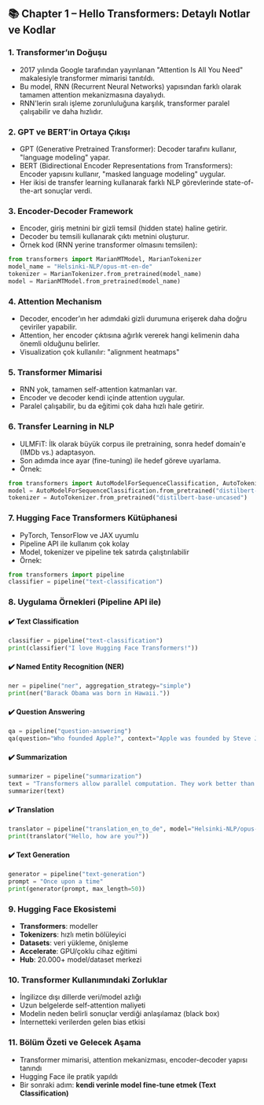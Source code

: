 
## 📚 Chapter 1 – Hello Transformers: Detaylı Notlar ve Kodlar

### 1. Transformer’ın Doğuşu
- 2017 yılında Google tarafından yayınlanan "Attention Is All You Need" makalesiyle transformer mimarisi tanıtıldı.
- Bu model, RNN (Recurrent Neural Networks) yapısından farklı olarak tamamen attention mekanizmasına dayalıydı.
- RNN'lerin sıralı işleme zorunluluğuna karşılık, transformer paralel çalışabilir ve daha hızlıdır.

### 2. GPT ve BERT’in Ortaya Çıkışı
- GPT (Generative Pretrained Transformer): Decoder tarafını kullanır, "language modeling" yapar.
- BERT (Bidirectional Encoder Representations from Transformers): Encoder yapısını kullanır, "masked language modeling" uygular.
- Her ikisi de transfer learning kullanarak farklı NLP görevlerinde state-of-the-art sonuçlar verdi.

### 3. Encoder-Decoder Framework
- Encoder, giriş metnini bir gizli temsil (hidden state) haline getirir.
- Decoder bu temsili kullanarak çıktı metnini oluşturur.
- Örnek kod (RNN yerine transformer olmasını temsilen):
```python
from transformers import MarianMTModel, MarianTokenizer
model_name = "Helsinki-NLP/opus-mt-en-de"
tokenizer = MarianTokenizer.from_pretrained(model_name)
model = MarianMTModel.from_pretrained(model_name)
```

### 4. Attention Mechanism
- Decoder, encoder’ın her adımdaki gizli durumuna erişerek daha doğru çeviriler yapabilir.
- Attention, her encoder çıktısına ağırlık vererek hangi kelimenin daha önemli olduğunu belirler.
- Visualization çok kullanılır: "alignment heatmaps"

### 5. Transformer Mimarisi
- RNN yok, tamamen self-attention katmanları var.
- Encoder ve decoder kendi içinde attention uygular.
- Paralel çalışabilir, bu da eğitimi çok daha hızlı hale getirir.

### 6. Transfer Learning in NLP
- ULMFiT: İlk olarak büyük corpus ile pretraining, sonra hedef domain'e (IMDb vs.) adaptasyon.
- Son adımda ince ayar (fine-tuning) ile hedef göreve uyarlama.
- Örnek:
```python
from transformers import AutoModelForSequenceClassification, AutoTokenizer
model = AutoModelForSequenceClassification.from_pretrained("distilbert-base-uncased")
tokenizer = AutoTokenizer.from_pretrained("distilbert-base-uncased")
```

### 7. Hugging Face Transformers Kütüphanesi
- PyTorch, TensorFlow ve JAX uyumlu
- Pipeline API ile kullanım çok kolay
- Model, tokenizer ve pipeline tek satırda çalıştırılabilir
- Örnek:
```python
from transformers import pipeline
classifier = pipeline("text-classification")
```

### 8. Uygulama Örnekleri (Pipeline API ile)

#### ✔️ Text Classification
```python
classifier = pipeline("text-classification")
print(classifier("I love Hugging Face Transformers!"))
```

#### ✔️ Named Entity Recognition (NER)
```python
ner = pipeline("ner", aggregation_strategy="simple")
print(ner("Barack Obama was born in Hawaii."))
```

#### ✔️ Question Answering
```python
qa = pipeline("question-answering")
qa(question="Who founded Apple?", context="Apple was founded by Steve Jobs and Steve Wozniak.")
```

#### ✔️ Summarization
```python
summarizer = pipeline("summarization")
text = "Transformers allow parallel computation. They work better than RNNs in many NLP tasks."
summarizer(text)
```

#### ✔️ Translation
```python
translator = pipeline("translation_en_to_de", model="Helsinki-NLP/opus-mt-en-de")
print(translator("Hello, how are you?"))
```

#### ✔️ Text Generation
```python
generator = pipeline("text-generation")
prompt = "Once upon a time"
print(generator(prompt, max_length=50))
```

### 9. Hugging Face Ekosistemi
- **Transformers**: modeller
- **Tokenizers**: hızlı metin bölüleyici
- **Datasets**: veri yükleme, önişleme
- **Accelerate**: GPU/çoklu cihaz eğitimi
- **Hub**: 20.000+ model/dataset merkezi

### 10. Transformer Kullanımındaki Zorluklar
- İngilizce dışı dillerde veri/model azlığı
- Uzun belgelerde self-attention maliyeti
- Modelin neden belirli sonuçlar verdiği anlaşılamaz (black box)
- İnternetteki verilerden gelen bias etkisi

### 11. Bölüm Özeti ve Gelecek Aşama
- Transformer mimarisi, attention mekanizması, encoder-decoder yapısı tanındı
- Hugging Face ile pratik yapıldı
- Bir sonraki adım: **kendi verinle model fine-tune etmek (Text Classification)**
